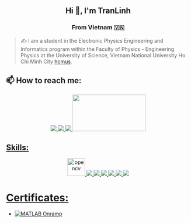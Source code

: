 <h2 align="center">Hi 👋, I'm TranLinh</h2>
<p align="center">
  <h3 align="center">From Vietnam 🇻🇳 </h3>
</p>

> ✍ I am a student in the Electronic Physics Engineering and Informatics program within the Faculty of Physics - Engineering Physics at the University of Science, Vietnam National University Ho Chi Minh City  [hcmus](https://hcmus.edu.vn/).

## 📫 How to reach me:

<p align="center">
  <a href="https://www.facebook.com/tranlinh0333" alt="Facebook">
    <img src="https://img.icons8.com/fluent/48/000000/facebook-new.png" target="_blank" />
  </a> 
  <a href="https://github.com/Tranlinh15" alt="Github">
    <img src="https://img.icons8.com/fluent/48/000000/github.png"/>
  </a>
  <a href="tranlinh111503@gmail.com" alt="Email">
    <img src="https://img.icons8.com/fluent/48/000000/mailing.png"/>
  </a>
  <a href="www.linkedin.com/in/tranvanlinh2003" alt="Linked">
    <img src="https://upload.wikimedia.org/wikipedia/commons/a/aa/LinkedIn_2021.svg" width="200" height="100">
</p>

## Skills:
<p align="center">
  <img src="https://www.vectorlogo.zone/logos/opencv/opencv-icon.svg" alt="opencv" width="48" height="48"/> 
  <img src="https://img.icons8.com/color/48/000000/mysql-logo.png"/>
  <img src="https://img.icons8.com/fluent/48/000000/matlab.png"/>
  <img src="https://img.icons8.com/color/48/000000/git.png"/>
  <img src="https://img.icons8.com/color/48/000000/visual-studio-code-2019.png"/>
  <img src="https://img.icons8.com/color/48/null/visual-studio--v2.png"/>
  <img src="https://img.icons8.com/color/48/000000/trello.png"/>
</p>

# Certificates:
- [![MATLAB](https://img.shields.io/badge/-MATLAB-orange) Onramp](https://drive.google.com/file/d/1cB4FD3XkOR6f7cgd9efYhfxLQuVtfzbO/view?usp=sharing)
